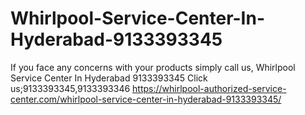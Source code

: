 # Whirlpool-Service-Center-In-Hyderabad-9133393345
If you face any concerns with your products simply call us, Whirlpool Service Center In Hyderabad 9133393345 Click us;9133393345,9133393346    https://whirlpool-authorized-service-center.com/whirlpool-service-center-in-hyderabad-9133393345/
